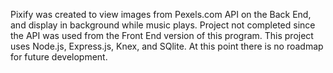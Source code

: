 Pixify was created to view images from Pexels.com API on the Back End, and display in background while music plays. Project not completed since the API was used from the Front End version of this program. This project uses Node.js, Express.js, Knex, and SQlite. At this point there is no roadmap for future development.